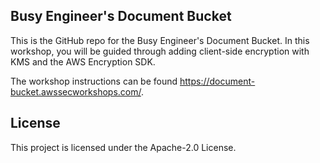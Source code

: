 ## Busy Engineer's Document Bucket

This is the GitHub repo for the Busy Engineer's Document Bucket.
In this workshop,
you will be guided through adding client-side encryption with KMS
and the AWS Encryption SDK.

The workshop instructions can be found
https://document-bucket.awssecworkshops.com/.

## License

This project is licensed under the Apache-2.0 License.

